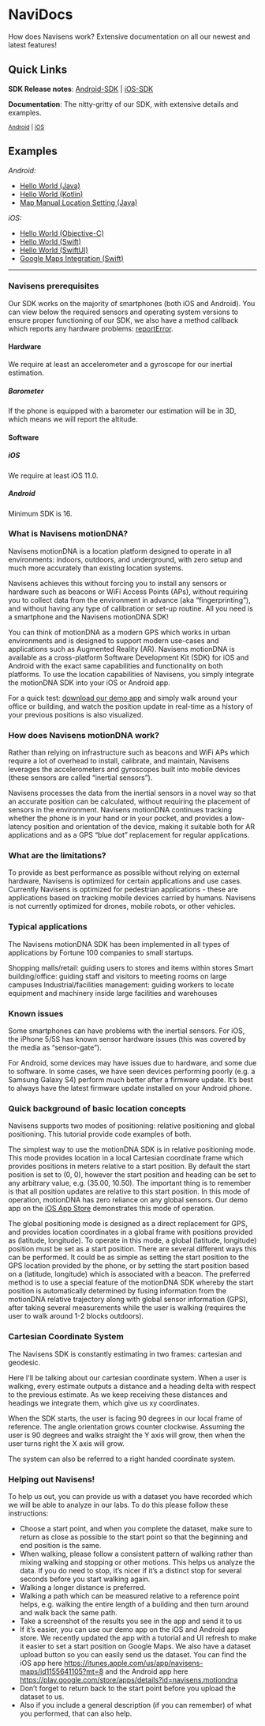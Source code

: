 # NaviDocs
How does Navisens work? Extensive documentation on all our newest and latest features!

## Quick Links

**SDK Release notes**: [Android-SDK](https://github.com/navisens/Android-SDK/releases) | [iOS-SDK](https://github.com/navisens/iOS-SDK/releases)

**Documentation**: The nitty-gritty of our SDK, with extensive details and examples.

<sup>[Android](/API.Android.md) | [iOS](/API.iOS.md)</sup>

## Examples

*Android:*
* [Hello World (Java)](https://github.com/navisens/android-app-helloworld)
* [Hello World (Kotlin)](https://github.com/navisens/android-app-helloworld-kotlin)
* [Map Manual Location Setting (Java)](https://github.com/navisens/android-app-map-manual-location)

*iOS:*
* [Hello World (Objective-C)](https://github.com/navisens/iOS-app-helloworld)
* [Hello World (Swift)](https://github.com/navisens/iOS-app-helloworld-swift)
* [Hello World (SwiftUI)](https://github.com/navisens/ios-app-helloworld-swiftui)
* [Google Maps Integration (Swift)](https://github.com/navisens/ios-googlemaps-motiondna-integration)

-----

### Navisens prerequisites

Our SDK works on the majority of smartphones (both iOS and Android). You can view below the required sensors and operating system versions to ensure proper functioning of our SDK, we also have a method callback which reports any hardware problems: [reportError](https://github.com/navisens/NaviDocs/blob/master/API.Android.md#void-reporterrorerrorcode-errorcode-string-errordescription).

#### Hardware

We require at least an accelerometer and a gyroscope for our inertial estimation.

##### Barometer

If the phone is	equipped with a	barometer our estimation will be in 3D, which means we will report the altitude.

#### Software

##### iOS

We require at least iOS 11.0.

##### Android

Minimum SDK is 16.

### What is Navisens motionDNA?
Navisens motionDNA is a location platform designed to operate in all environments: indoors, outdoors, and underground, with zero setup and much more accurately than existing location systems. 

Navisens achieves this without forcing you to install any sensors or hardware such as beacons or WiFi Access Points (APs), without requiring you to collect data from the environment in advance (aka “fingerprinting”), and without having any type of calibration or set-up routine. All you need is a smartphone and the Navisens motionDNA SDK!

You can think of motionDNA as a modern GPS which works in urban environments and is designed to support modern use-cases and applications such as Augmented Reality (AR). Navisens motionDNA is available as a cross-platform Software Development Kit (SDK) for iOS and Android with the exact same capabilities and functionality on both platforms. To use the location capabilities of Navisens, you simply integrate the motionDNA SDK into your iOS or Android app.

For a quick test: [download our demo app](https://itunes.apple.com/us/app/navisens-indoor-location/id1224813390) and simply walk around your office or building, and watch the position update in real-time as a history of your previous positions is also visualized.

### How does Navisens motionDNA work?
Rather than relying on infrastructure such as beacons and WiFi APs which require a lot of overhead to install, calibrate, and maintain, Navisens leverages the accelerometers and gyroscopes built into mobile devices (these sensors are called “inertial sensors”). 

Navisens processes the data from the inertial sensors in a novel way so that an accurate position can be calculated, without requiring the placement of sensors in the environment. Navisens motionDNA continues tracking whether the phone is in your hand or in your pocket, and provides a low-latency position and orientation of the device, making it suitable both for AR applications and as a GPS “blue dot” replacement for regular applications.

### What are the limitations?
To provide as best performance as possible without relying on external hardware, Navisens is optimized for certain applications and use cases. Currently Navisens is optimized for pedestrian applications - these are applications based on tracking mobile devices carried by humans. Navisens is not currently optimized for drones, mobile robots, or other vehicles.

### Typical applications
The Navisens motionDNA SDK has been implemented in all types of applications by Fortune 100 companies to small startups. 

Shopping malls/retail: guiding users to stores and items within stores
Smart building/office: guiding staff and visitors to meeting rooms on large campuses
Industrial/facilities management: guiding workers to locate equipment and machinery inside large facilities and warehouses

### Known issues
Some smartphones can have problems with the inertial sensors. For iOS, the iPhone 5/5S has known sensor hardware issues (this was covered by the media as “sensor-gate”).

For Android, some devices may have issues due to hardware, and some due to software. In some cases, we have seen devices performing poorly (e.g. a Samsung Galaxy S4) perform much better after a firmware update. It’s best to always have the latest firmware update installed on your Android phone.

### Quick background of basic location concepts
Navisens supports two modes of positioning: relative positioning and global positioning. This tutorial provide code examples of both.

The simplest way to use the motionDNA SDK is in relative positioning mode. This mode provides location in a local Cartesian coordinate frame which provides positions in meters relative to a start position. By default the start position is set to (0, 0), however the start position and heading can be set to any arbitrary value, e.g. (35.00, 10.50). The important thing is to remember is that all position updates are relative to this start position. In this mode of operation, motionDNA has zero reliance on any global sensors. Our demo app on the [iOS App Store](https://itunes.apple.com/us/app/navisens-indoor-location/id1224813390) demonstrates this mode of operation.

The global positioning mode is designed as a direct replacement for GPS, and provides location coordinates in a global frame with positions provided as (latitude, longitude). To operate in this mode, a global (latitude, longitude) position must be set as a start position. There are several different ways this can be performed. It could be as simple as setting the start position to the GPS location provided by the phone, or by setting the start position based on a (latitude, longitude) which is associated with a beacon. The preferred method is to use a special feature of the motionDNA SDK whereby the start position is automatically determined by fusing information from the motionDNA relative trajectory along with global sensor information (GPS), after taking several measurements while the user is walking (requires the user to walk around 1-2 blocks outdoors). 

### Cartesian Coordinate System

The Navisens SDK is constantly estimating in two frames: cartesian and geodesic.

Here I'll be talking about our cartesian coordinate system. When a user is walking, every
estimate outputs a distance and a heading delta with respect to the previous estimate.
As we keep receiving these distances and headings we integrate them, which give us xy coordinates.

When the SDK starts, the user is facing 90 degrees in our local frame of reference. The angle
orientation grows counter clockwise.
Assuming the user is 90 degrees and walks straight the Y axis will grow, then when the user 
turns right the X axis will grow.

The system can also be referred to a right handed coordinate system.


### Helping out Navisens!
To help us out, you can provide us with a dataset you have recorded which we will be able to analyze in our labs. To do this please follow these instructions:
* Choose a start point, and when you complete the dataset, make sure to return as close as possible to the start point so that the beginning and end position is the same.
* When walking, please follow a consistent pattern of walking rather than mixing walking and stopping or other motions. This helps us analyze the data. If you do need to stop, it’s nicer if it’s a distinct stop for several seconds before you start walking again.
* Walking a longer distance is preferred.
* Walking a path which can be measured relative to a reference point helps, e.g. walking the entire length of a building and then turn around and walk back the same path.
* Take a screenshot of the results you see in the app and send it to us
* If it’s easier, you can use our demo app on the iOS and Android app store. We recently updated the app with a tutorial and UI refresh to make it easier to set a start position on Google Maps. We also have a dataset upload button so you can easily send us the dataset. You can find the iOS app here https://itunes.apple.com/us/app/navisens-maps/id1155641105?mt=8 and the Android app here https://play.google.com/store/apps/details?id=navisens.motiondna
* Don’t forget to return back to the start point before you upload the dataset to us.
* Also if you include a general description (if you can remember) of what you performed, that can also help.

